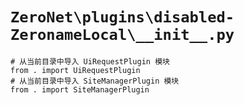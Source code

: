 # `ZeroNet\plugins\disabled-ZeronameLocal\__init__.py`

```
# 从当前目录中导入 UiRequestPlugin 模块
from . import UiRequestPlugin
# 从当前目录中导入 SiteManagerPlugin 模块
from . import SiteManagerPlugin
```